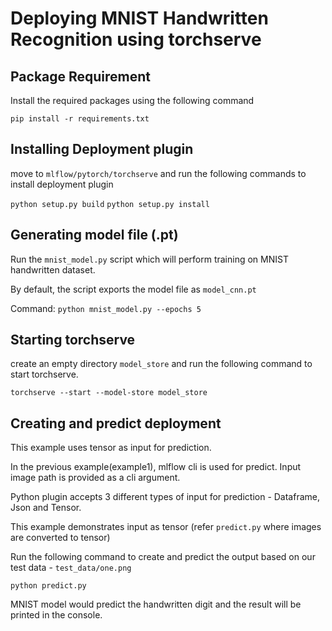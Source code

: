 # Deploying MNIST Handwritten Recognition using torchserve

## Package Requirement

Install the required packages using the following command

`pip install -r requirements.txt`

## Installing Deployment plugin

move to `mlflow/pytorch/torchserve` and run the following commands to install deployment plugin

`python setup.py build`
`python setup.py install`


## Generating model file (.pt)

Run the `mnist_model.py` script which will perform training on MNIST handwritten dataset. 

By default,  the script exports the model file as `model_cnn.pt`

Command: `python mnist_model.py --epochs 5`

## Starting torchserve

create an empty directory `model_store` and run the following command to start torchserve.

`torchserve --start --model-store model_store`

## Creating and predict deployment

This example uses tensor as input for prediction.

In the previous example(example1), mlflow cli is used for predict. Input image path is provided as a cli argument.

Python plugin accepts 3 different types of input for prediction - Dataframe, Json and Tensor.

This example demonstrates input as tensor (refer `predict.py` where images are converted to tensor)

Run the following command to create and predict the output based on our test data - `test_data/one.png`

`python predict.py`

MNIST model would predict the handwritten digit and the result will be printed in the console. 